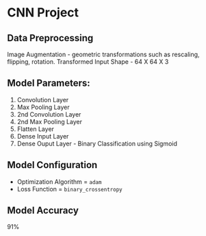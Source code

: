 # CNN Project

## Data Preprocessing
Image Augmentation - geometric transformations such as rescaling, flipping, rotation.
Transformed  Input Shape - 64 X 64 X 3

## Model Parameters:
1. Convolution Layer
2. Max Pooling Layer
3. 2nd Convolution Layer
4. 2nd Max Pooling Layer
5. Flatten Layer
6. Dense Input Layer 
7. Dense Ouput Layer - Binary Classification using Sigmoid

## Model Configuration
+ Optimization Algorithm = `adam`
+ Loss Function = `binary_crossentropy`

## Model Accuracy 
91%

